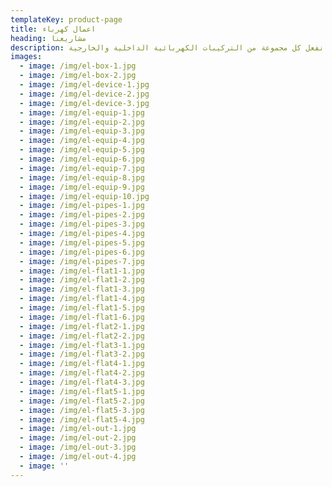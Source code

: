 ```yaml
---
templateKey: product-page
title: اعمال كهرباء
heading: مشاريعنا
description: نفعل كل مجموعة من التركيبات الكهربائية الداخلية والخارجية.
images:
  - image: /img/el-box-1.jpg
  - image: /img/el-box-2.jpg
  - image: /img/el-device-1.jpg
  - image: /img/el-device-2.jpg
  - image: /img/el-device-3.jpg
  - image: /img/el-equip-1.jpg
  - image: /img/el-equip-2.jpg
  - image: /img/el-equip-3.jpg
  - image: /img/el-equip-4.jpg
  - image: /img/el-equip-5.jpg
  - image: /img/el-equip-6.jpg
  - image: /img/el-equip-7.jpg
  - image: /img/el-equip-8.jpg
  - image: /img/el-equip-9.jpg
  - image: /img/el-equip-10.jpg
  - image: /img/el-pipes-1.jpg
  - image: /img/el-pipes-2.jpg
  - image: /img/el-pipes-3.jpg
  - image: /img/el-pipes-4.jpg
  - image: /img/el-pipes-5.jpg
  - image: /img/el-pipes-6.jpg
  - image: /img/el-pipes-7.jpg
  - image: /img/el-flat1-1.jpg
  - image: /img/el-flat1-2.jpg
  - image: /img/el-flat1-3.jpg
  - image: /img/el-flat1-4.jpg
  - image: /img/el-flat1-5.jpg
  - image: /img/el-flat1-6.jpg
  - image: /img/el-flat2-1.jpg
  - image: /img/el-flat2-2.jpg
  - image: /img/el-flat3-1.jpg
  - image: /img/el-flat3-2.jpg
  - image: /img/el-flat4-1.jpg
  - image: /img/el-flat4-2.jpg
  - image: /img/el-flat4-3.jpg
  - image: /img/el-flat5-1.jpg
  - image: /img/el-flat5-2.jpg
  - image: /img/el-flat5-3.jpg
  - image: /img/el-flat5-4.jpg
  - image: /img/el-out-1.jpg
  - image: /img/el-out-2.jpg
  - image: /img/el-out-3.jpg
  - image: /img/el-out-4.jpg
  - image: ''
---
```


